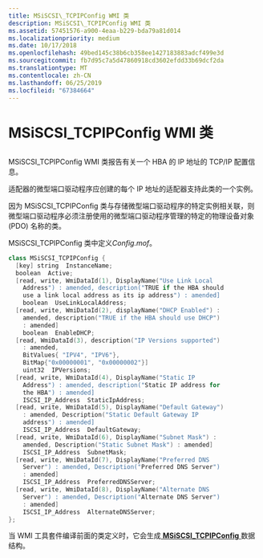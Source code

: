```yaml
---
title: MSiSCSI\_TCPIPConfig WMI 类
description: MSiSCSI\_TCPIPConfig WMI 类
ms.assetid: 57451576-a900-4eaa-b229-bda79a81d014
ms.localizationpriority: medium
ms.date: 10/17/2018
ms.openlocfilehash: 49bed145c38b6cb358ee1427183883adcf499e3d
ms.sourcegitcommit: fb7d95c7a5d47860918cd3602efdd33b69dcf2da
ms.translationtype: MT
ms.contentlocale: zh-CN
ms.lasthandoff: 06/25/2019
ms.locfileid: "67384664"
---
```

# <a name="msiscsitcpipconfig-wmi-class"></a>MSiSCSI\_TCPIPConfig WMI 类


## <span id="ddk_msiscsi_tcpipconfig_wmi_class_kr"></span><span id="DDK_MSISCSI_TCPIPCONFIG_WMI_CLASS_KR"></span>


MSiSCSI\_TCPIPConfig WMI 类报告有关一个 HBA 的 IP 地址的 TCP/IP 配置信息。

适配器的微型端口驱动程序应创建的每个 IP 地址的适配器支持此类的一个实例。

因为 MSiSCSI\_TCPIPConfig 类与存储微型端口驱动程序的特定实例相关联，则微型端口驱动程序必须注册使用的微型端口驱动程序管理的特定的物理设备对象 (PDO) 名称的类。

MSiSCSI\_TCPIPConfig 类中定义*Config.mof*。

```cpp
class MSiSCSI_TCPIPConfig {
  [key] string  InstanceName;
  boolean  Active;
  [read, write, WmiDataId(1), DisplayName("Use Link Local 
    Address") : amended, description("TRUE if the HBA should 
    use a link local address as its ip address") : amended] 
    boolean  UseLinkLocalAddress;
  [read, write, WmiDataId(2), displayName("DHCP Enabled") : 
    amended, description("TRUE if the HBA should use DHCP") 
    : amended] 
    boolean  EnableDHCP;
  [read, WmiDataId(3), description("IP Versions supported") 
    : amended, 
    BitValues{ "IPV4", "IPV6"},
    BitMap{"0x00000001", "0x00000002"}] 
    uint32  IPVersions;
  [read, write, WmiDataId(4), DisplayName("Static IP 
    Address") : amended, description("Static IP address for 
    the HBA") : amended]
    ISCSI_IP_Address  StaticIpAddress;
  [read, write, WmiDataId(5), DisplayName("Default Gateway") 
    : amended, Description("Static Default Gateway IP 
    address") : amended]
    ISCSI_IP_Address  DefaultGateway;
  [read, write, WmiDataId(6), DisplayName("Subnet Mask") : 
    amended, Description("Static Subnet Mask") : amended] 
    ISCSI_IP_Address  SubnetMask;
  [read, write, WmiDataId(7), DisplayName("Preferred DNS 
    Server") : amended, Description("Preferred DNS Server") 
    : amended] 
    ISCSI_IP_Address  PreferredDNSServer;
  [read, write, WmiDataId(8), DisplayName("Alternate DNS 
    Server") : amended, Description("Alternate DNS Server") 
    : amended] 
    ISCSI_IP_Address  AlternateDNSServer;
};
```

当 WMI 工具套件编译前面的类定义时，它会生成[ **MSiSCSI\_TCPIPConfig** ](https://docs.microsoft.com/windows-hardware/drivers/ddi/content/iscsicfg/ns-iscsicfg-_msiscsi_tcpipconfig)数据结构。

 

 





